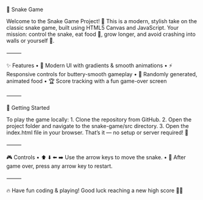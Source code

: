 
🐍 Snake Game

Welcome to the Snake Game Project! 🎉
This is a modern, stylish take on the classic snake game, built using HTML5 Canvas and JavaScript.
Your mission: control the snake, eat food 🍏, grow longer, and avoid crashing into walls or yourself 🚧.

⸻

✨ Features
	•	🎨 Modern UI with gradients & smooth animations
	•	⚡ Responsive controls for buttery-smooth gameplay
	•	🍎 Randomly generated, animated food
	•	🏆 Score tracking with a fun game-over screen

⸻

🚀 Getting Started

To play the game locally:
	1.	Clone the repository from GitHub.
	2.	Open the project folder and navigate to the snake-game/src directory.
	3.	Open the index.html file in your browser. That’s it — no setup or server required! 🎉

⸻

🎮 Controls
	•	⬆️ ⬇️ ⬅️ ➡️ Use the arrow keys to move the snake.
	•	🔄 After game over, press any arrow key to restart.

⸻

🔥 Have fun coding & playing! Good luck reaching a new high score 🏅🐍
